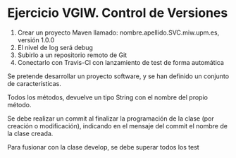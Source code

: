 # Ejercicio VGIW. Control de Versiones
1. Crear un proyecto Maven llamado: nombre.apellido.SVC.miw.upm.es, versión 1.0.0
1. El nivel de log será debug
1. Subirlo a un repositorio remoto de Git
1. Conectarlo con Travis-CI con lanzamiento de test de forma automática

Se pretende desarrollar un proyecto software, y se han definido un conjunto de características. 

Todos los métodos, devuelve un tipo String con el nombre del propio método. 

Se  debe  realizar  un  commit  al  finalizar  la  programación  de  la  clase  (por  creación  o 
modificación), indicando en el mensaje del commit el nombre de la clase creada. 

Para fusionar con la clase develop, se debe superar todos los test

